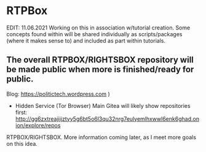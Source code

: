 # RTPBox

                              
EDIT: 11.06.2021 Working on this in association w/tutorial creation. Some concepts found within will be shared individually as scripts/packages (where it makes sense to) and included as part within tutorials.

## The overall RTPBOX/RIGHTSBOX repository will be made public when more is finished/ready for public.

Blog: https://politictech.wordpress.com )

+ Hidden Service (Tor Browser) Main Gitea will likely show repositories first: http://gg6zxtreajiijztyy5g6bt5o6l3qu32nrg7eulyemlhxwwl6enk6ghad.onion/explore/repos

RTPBOX/RIGHTSBOX. More information coming later, as I meet more goals on this idea.
